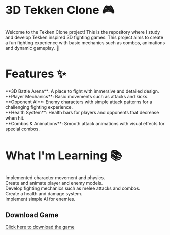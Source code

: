 <h1 style="font-size: 36px;">3D Tekken Clone 🎮</h1>

Welcome to the Tekken Clone project! This is the repository where I study and develop Tekken inspired 3D fighting games. This project aims to create a fun fighting experience with basic mechanics such as combos, animations and dynamic gameplay. 🚀

<h1 style="font-size: 36px;">Features ✨</h1>
**3D Battle Arena**: A place to fight with immersive and detailed design. <br>
**Player Mechanics**: Basic movements such as attacks and kicks. <br>
**Opponent AI**: Enemy characters with simple attack patterns for a challenging fighting experience. <br>
**Health System**: Health bars for players and opponents that decrease when hit. <br>
**Combos & Animations**: Smooth attack animations with visual effects for special combos. <br>


<h1 style="font-size: 36px;">What I'm Learning 📚</h1>
Implemented character movement and physics. <br>
Create and animate player and enemy models. <br>
Develop fighting mechanics such as melee attacks and combos. <br>
Create a health and damage system. <br>
Implement simple AI for enemies. <br>


## Download Game
[Click here to download the game](https://drive.google.com/uc?export=download&id=1Dla9o_rbsYSf5t0ccpVvWkK2NJyb9ByJ)
